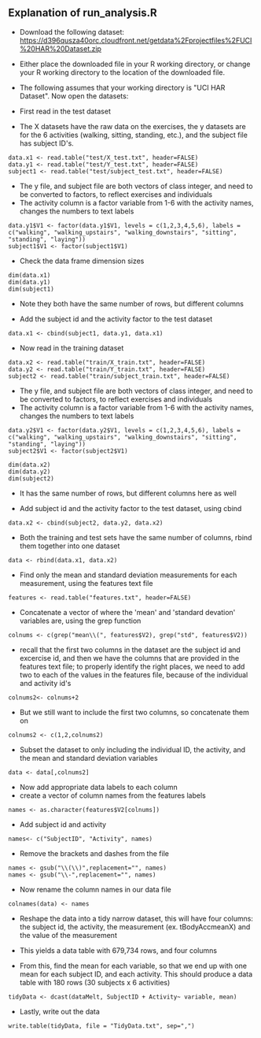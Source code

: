 
## Explanation of run_analysis.R

* Download the following dataset: https://d396qusza40orc.cloudfront.net/getdata%2Fprojectfiles%2FUCI%20HAR%20Dataset.zip  

* Either place the downloaded file in your R working directory, or change your R working directory to the location of the downloaded file.

* The following assumes that your working directory is "UCI HAR Dataset". Now open the datasets:

* First read in the test dataset
* The X datasets have the raw data on the exercises, the y datasets are for the 6 activities (walking, sitting, standing, etc.), and the subject file has subject ID's.
```
data.x1 <- read.table("test/X_test.txt", header=FALSE)
data.y1 <- read.table("test/Y_test.txt", header=FALSE)
subject1 <- read.table("test/subject_test.txt", header=FALSE)
```

* The y file, and subject file are both vectors of class integer, and need to be converted to factors, to reflect exercises and individuals
* The activity column is a factor variable from 1-6 with the activity names, changes the numbers to text labels

```
data.y1$V1 <- factor(data.y1$V1, levels = c(1,2,3,4,5,6), labels = c("walking", "walking_upstairs", "walking_downstairs", "sitting", "standing", "laying"))
subject1$V1 <- factor(subject1$V1)
```

* Check the data frame dimension sizes

```
dim(data.x1)
dim(data.y1)
dim(subject1)
```

* Note they both have the same number of rows, but different columns

* Add the subject id and the activity factor to the test dataset

```
data.x1 <- cbind(subject1, data.y1, data.x1)
```

* Now read in the training dataset

```
data.x2 <- read.table("train/X_train.txt", header=FALSE)
data.y2 <- read.table("train/Y_train.txt", header=FALSE)
subject2 <- read.table("train/subject_train.txt", header=FALSE)
```

* The y file, and subject file are both vectors of class integer, and need to be converted to factors, to reflect exercises and individuals
* The activity column is a factor variable from 1-6 with the activity names, changes the numbers to text labels

```
data.y2$V1 <- factor(data.y2$V1, levels = c(1,2,3,4,5,6), labels = c("walking", "walking_upstairs", "walking_downstairs", "sitting", "standing", "laying"))
subject2$V1 <- factor(subject2$V1)

dim(data.x2)
dim(data.y2)
dim(subject2)
```

* It has the same number of rows, but different columns here as well

* Add subject id and the activity factor to the test dataset, using cbind

```
data.x2 <- cbind(subject2, data.y2, data.x2)
```

* Both the training and test sets have the same number of columns, rbind them together into one dataset

```
data <- rbind(data.x1, data.x2)
```

* Find only the mean and standard deviation measurements for each measurement, using the features text file

```
features <- read.table("features.txt", header=FALSE)
```

* Concatenate a vector of where the 'mean' and 'standard devation' variables are, using the grep function

```
colnums <- c(grep("mean\\(", features$V2), grep("std", features$V2))
```

* recall that the first two columns in the dataset are the subject id and excercise id, and then we have the columns that are provided in the features text file; to properly identify the right places, we need to add two to each of the values in the features file, because of the individual and activity id's

```
colnums2<- colnums+2
```

* But we still want to include the first two columns, so concatenate them on

```
colnums2 <- c(1,2,colnums2)
```

* Subset the dataset to only including the individual ID, the activity, and the mean and standard deviation variables

```
data <- data[,colnums2]
```

* Now add appropriate data labels to each column
* create a vector of column names from the features labels

```
names <- as.character(features$V2[colnums])
```

* Add subject id and activity

```
names<- c("SubjectID", "Activity", names)
```

* Remove the brackets and dashes from the file

```
names <- gsub("\\(\\)",replacement="", names)
names <- gsub("\\-",replacement="", names)
```

* Now rename the column names in our data file

```
colnames(data) <- names
```

* Reshape the data into a tidy narrow dataset, this will have four columns: the subject id, the activity, the measurement (ex. tBodyAccmeanX) and the value of the measurement

* This yields a data table with 679,734 rows, and four columns

* From this, find the mean for each variable, so that we end up with one mean for each subject ID, and each activity. This should produce a data table with 180 rows (30 subjects x 6 activities)

```
tidyData <- dcast(dataMelt, SubjectID + Activity~ variable, mean)
```
* Lastly, write out the data

```
write.table(tidyData, file = "TidyData.txt", sep=",")
```